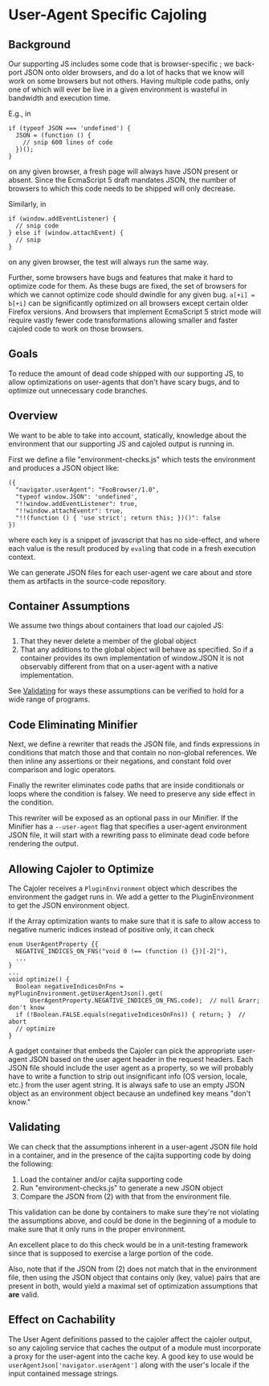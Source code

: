 # User-Agent Specific Cajoling #

## Background ##
Our supporting JS includes some code that is browser-specific ; we
back-port JSON onto older browsers, and do a lot of hacks that we
know will work on some browsers but not others.  Having multiple code
paths, only one of which will ever be live in a given environment is
wasteful in bandwidth and execution time.

E.g., in
```
if (typeof JSON === 'undefined') {
  JSON = (function () {
    // snip 600 lines of code
  })();
}
```
on any given browser, a fresh page will always have JSON present or
absent.  Since the EcmaScript 5 draft mandates JSON, the number of
browsers to which this code needs to be shipped will only decrease.

Similarly, in
```
if (window.addEventListener) {
  // snip code
} else if (window.attachEvent) {
  // snip
}
```
on any given browser, the test will always run the same way.

Further, some browsers have bugs and features that make it hard to
optimize code for them.  As these bugs are fixed, the set of browsers
for which we cannot optimize code should dwindle for any given bug.
` a[+i] = b[+i] `
can be significantly optimized on all browsers except certain older
Firefox versions.  And browsers that implement EcmaScript 5 strict mode
will require vastly fewer code transformations allowing smaller and
faster cajoled code to work on those browsers.

## Goals ##
To reduce the amount of dead code shipped with our supporting JS, to
allow optimizations on user-agents that don't have scary bugs, and to
optimize out unnecessary code branches.

## Overview ##
We want to be able to take into account, statically, knowledge about
the environment that our supporting JS and cajoled output is running
in.

First we define a file "environment-checks.js" which tests the
environment and produces a JSON object like:
```
({
  "navigator.userAgent": "FooBrowser/1.0",
  "typeof window.JSON": 'undefined',
  "!!window.addEventListener": true,
  "!!window.attachEventr": true,
  "!!(function () { 'use strict'; return this; })()": false
})
```
where each key is a snippet of javascript that has no side-effect, and
where each value is the result produced by `eval`ing that code in a
fresh execution context.

We can generate JSON files for each user-agent we care about and store
them as artifacts in the source-code repository.

## Container Assumptions ##
We assume two things about containers that load our
cajoled JS:
  1. That they never delete a member of the global object
  1. That any additions to the global object will behave as specified.  So if a container provides its own implementation of window.JSON it is not observably different from that on a user-agent with a native implementation.

See [Validating](#Validating.md) for ways these assumptions can be verified to hold for a wide range of programs.


## Code Eliminating Minifier ##
Next, we define a rewriter that reads the JSON file, and finds
expressions in conditions that match those and that contain no non-global references.
We then inline any assertions or their negations, and constant fold over comparison
and logic operators.

Finally the rewriter eliminates code paths that are inside conditionals or loops
where the condition is falsey.  We need to preserve any side effect in
the condition.

This rewriter will be exposed as an optional pass in our Minifier.  If
the Minifier has a `--user-agent` flag that specifies a user-agent
environment JSON file, it will start with a rewriting pass to
eliminate dead code before rendering the output.

## Allowing Cajoler to Optimize ##
The Cajoler receives a `PluginEnvironment` object which describes
the environment the gadget runs in.  We add a getter to the
PluginEnvironment to get the JSON environment object.

If the Array optimization wants to make sure that it is safe to allow
access to negative numeric indices instead of positive only, it can
check
```
enum UserAgentProperty {{
  NEGATIVE_INDICES_ON_FNS("void 0 !== (function () {})[-2]"),
  ...
}
...
void optimize() {
  Boolean negativeIndicesOnFns = myPluginEnvironment.getUserAgentJson().get(
      UserAgentProperty.NEGATIVE_INDICES_ON_FNS.code);  // null &rarr; don't know
  if (!Boolean.FALSE.equals(negativeIndicesOnFns)) { return; }  // abort
  // optimize
}
```

A gadget container that embeds the Cajoler can pick the appropriate
user-agent JSON based on the user agent header in the request headers.
Each JSON file should include the user agent as a property, so we will
probably have to write a function to strip out insignificant info (OS
version, locale, etc.) from the user agent string.  It is always safe
to use an empty JSON object as an environment object because an undefined
key means "don't know."

## <a>Validating</h2>
We can check that the assumptions inherent in a user-agent JSON file hold in a container, and in the presence of the cajita supporting code by doing the following:

  1. Load the container and/or cajita supporting code
  1. Run "environment-checks.js" to generate a new JSON object
  1. Compare the JSON from (2) with that from the environment file.

This validation can be done by containers to make sure they're not violating the assumptions above, and could be done in the beginning of a module to make sure that it only runs in the proper environment.

An excellent place to do this check would be in a unit-testing framework since that is supposed to exercise a large portion of the code.

Also, note that if the JSON from (2) does not match that in the environment file, then using the JSON object that contains only (key, value) pairs that are present in both, would yield a maximal set of optimization assumptions that **are** valid.

## Effect on Cachability ##
The User Agent definitions passed to the cajoler affect the cajoler output, so any cajoling service that caches the output of a module must incorporate a proxy for the user-agent into the cache key.  A good key to use would be `userAgentJson['navigator.userAgent']` along with the user's locale if the input contained message strings.